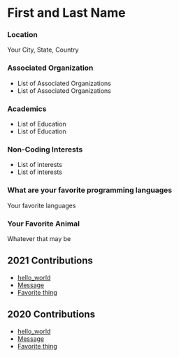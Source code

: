 # First and Last Name

### Location

Your City, State, Country

### Associated Organization

- List of Associated Organizations
- List of Associated Organizations

### Academics

- List of Education
- List of Education

### Non-Coding Interests

- List of interests
- List of interests

### What are your favorite programming languages

Your favorite languages

### Your Favorite Animal

Whatever that may be

## 2021 Contributions

- [hello_world](2021/your_user_name/your_hello_world.extension)
- [Message](2021/your_user_name/your_message.md)
- [Favorite thing](2021/your_user_name/your_favorite_thing.md)

## 2020 Contributions

- [hello_world](2020/your_user_name/your_hello_world.extension)
- [Message](2020/your_user_name/your_message.md)
- [Favorite thing](2020/your_user_name/your_favorite_thing.md)
